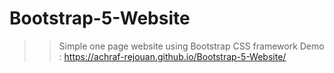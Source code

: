 # Bootstrap-5-Website
> > Simple one page website using Bootstrap CSS framework
Demo : https://achraf-rejouan.github.io/Bootstrap-5-Website/
